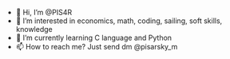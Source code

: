- 👋 Hi, I’m @PIS4R
- 👀 I’m interested in economics, math, coding, sailing, soft skills, knowledge
- 🌱 I’m currently learning C language and Python
- 📫 How to reach me? Just send dm @pisarsky_m

<!---
PIS4R/PIS4R is a ✨ special ✨ repository because its `README.md` (this file) appears on your GitHub profile.
You can click the Preview link to take a look at your changes.
--->
